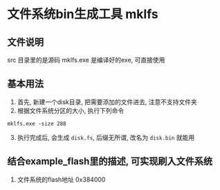 # 文件系统bin生成工具 mklfs

## 文件说明

src 目录里的是源码
mklfs.exe 是编译好的exe, 可直接使用

## 基本用法

1. 首先, 新建一个disk目录, 把需要添加的文件进去, 注意不支持文件夹
2. 根据文件系统分区的大小, 执行下列命令

```
mklfs.exe -size 288
```

3. 执行完成后, 会生成 `disk.fs`, 后缀无所谓, 改名为 `disk.bin` 就能用

## 结合example_flash里的描述, 可实现刷入文件系统

1. 文件系统的flash地址 0x384000
